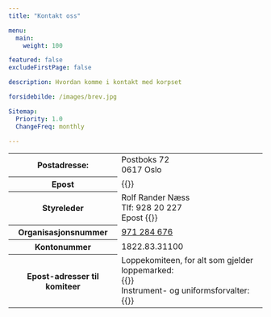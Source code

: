```yaml
---
title: "Kontakt oss"

menu:
  main:
    weight: 100

featured: false
excludeFirstPage: false

description: Hvordan komme i kontakt med korpset

forsidebilde: /images/brev.jpg

Sitemap:
  Priority: 1.0
  ChangeFreq: monthly

---
```


<table>
<tr><th>Postadresse:</th>
<td>Postboks 72<br>
0617 Oslo</td>
</tr>

<tr><th>Epost</th>
<td>{{<email styret>}}</td>
</tr>

<tr><th>Styreleder</th>
<td>Rolf Rander Næss<br>
Tlf: 928 20 227<br>
Epost {{<email leder>}}</td>
</tr>

<tr><th>Organisasjonsnummer</th>
<td><a href="https://w2.brreg.no/enhet/sok/detalj.jsp?orgnr=971284676">971 284 676</a></td>
</tr>

<tr><th>Kontonummer</th>
<td>1822.83.31100</td>
</tr>

<tr><th>Epost-adresser til komiteer</th>
<td>Loppekomiteen, for alt som gjelder loppemarked: <br>{{<email loppemarked>}}<br>
Instrument- og uniformsforvalter: <br>{{<email instrument>}}
</td>
</table>
